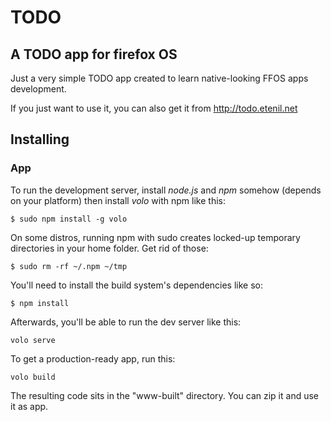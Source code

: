 TODO
========

## A TODO app for firefox OS

Just a very simple TODO app created to learn native-looking FFOS apps development.

If you just want to use it, you can also get it from http://todo.etenil.net

## Installing

### App
To run the development server, install _node.js_ and _npm_ somehow (depends on your
platform) then install _volo_ with npm like this:

    $ sudo npm install -g volo

On some distros, running npm with sudo creates locked-up temporary directories in
your home folder. Get rid of those:

    $ sudo rm -rf ~/.npm ~/tmp

You'll need to install the build system's dependencies like so:

    $ npm install

Afterwards, you'll be able to run the dev server like this:

    volo serve

To get a production-ready app, run this:

    volo build

The resulting code sits in the "www-built" directory. You can zip it and use it as app.


